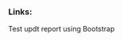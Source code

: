 <html>

  <h3>Links:  </h3>
  <p href="https://nrcs-nwcc.github.com/updt_report_test.html">Test updt report using Bootstrap</p>
  
</html>
